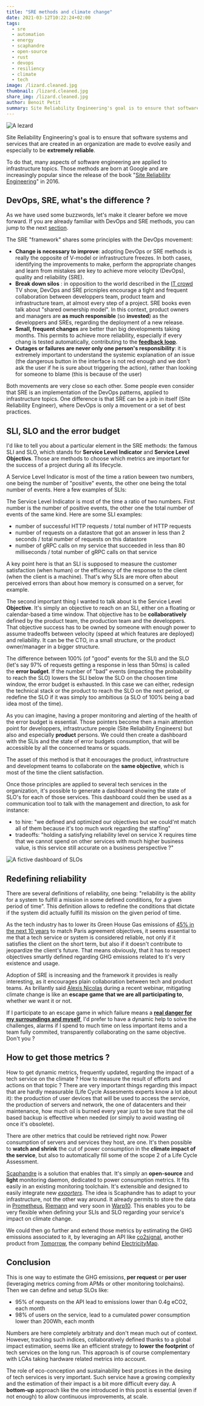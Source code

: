 ```yaml
---
title: "SRE methods and climate change"
date: 2021-03-12T10:22:24+02:00
tags:
  - sre
  - automation
  - energy
  - scaphandre
  - open-source
  - rust
  - devops
  - resiliency
  - climate
  - tech
image: /lizard.cleaned.jpg
thumbnail: /lizard.cleaned.jpg
share_img: /lizard.cleaned.jpg
author: Benoit Petit
summary: Site Reliability Engineering's goal is to ensure that software systems and services that are created in an organization are made to evolve easily and especially to be **extremely reliable**.
---
```


![A lezard](/lizard.cleaned.jpg)

Site Reliability Engineering's goal is to ensure that software systems and services that are created in an organization are made to evolve easily and especially to be **extremely reliable**.

 To do that, many aspects of software engineering are applied to infrastructure topics. Those methods are born at Google and are increasingly popular since the release of the book "[Site Reliability Engineering](https://sre.google/sre-book/table-of-contents/)" in 2016.

## DevOps, SRE, what's the difference ?

As we have used some buzzwords, let's make it clearer before we move forward. If you are already familiar with DevOps and SRE methods, you can jump to the next [section](#sli-slo-and-the-error-budget).

The SRE "framework" shares some principles with the DevOps movement:

- **Change is necessary to improve**: adopting DevOps or SRE methods is really the opposite of V-model or infrastructure freezes. In both cases, identifying the improvements to make, perform the appropriate changes and learn from mistakes are key to achieve more velocity (DevOps), quality and reliability (SRE).
- **Break down silos** : in opposition to the world described in the [IT crowd](https://fr.wikipedia.org/wiki/The_IT_Crowd) TV show, DevOps and SRE pricniples encourage a tight and frequent collaboration between developpers team, product team and infrastructure team, at almost every step of a project. SRE books even talk about "shared ownership model". In this context, product owners and managers are **as much responsible** (so **invested**) as the developpers and SREs, regarding the deployment of a new release.
- **Small, frequent changes** are better than big developments taking months. This  permits to achieve more reliability, especially if every chang is tested automatically, contributing to the [**feedback loop**](https://devops.com/faster-feedback/).
- **Outages or failures are never only one person's responsibility**: it is extremely important to understand the systemic explanation of an issue (the dangerous button in the interface is not red enough and we don't ask the user if he is sure about triggering the action), rather than looking for someone to blame (this is because of the user)

Both movements are very close so each other. Some people even consider that SRE is an implementation of the DevOps patterns, applied to infrastructure topics. One difference is that SRE can be a job in itself (Site Reliability Engineer), where DevOps is only a movement or a set of best practices.

## SLI, SLO and the error budget

I'd like to tell you about a particular element in the SRE methods: the famous SLI and SLO, which stands for **Service Level Indicator** and **Service Level Objectivs**. Those are methods to choose which metrics are important for the success of a project during all its lifecycle.

A Service Level Indicator is most of the time a ration beween two numbers, one being the number of "positive" events, the other one being the total number of events. Here a few examples of SLIs:

The Service Level Indicator is most of the time a ratio of two numbers. First number is the number of positive events, the other one the total number of events of the same kind. Here are some SLI examples:

- number of successful HTTP requests / total number of HTTP requests
- number of requests on a datastore that got an answer in less than 2 seconds / total number of requests on this datastore
- number of gRPC calls on my service that succeeded in less than 80 milliseconds / total number of gRPC calls on that service

A key point here is that an SLI is supposed to measure the customer satisfaction (when human) or the efficiency of the response to the client (when the client is a machine). That's why SLIs are more often about perceived errors than about how memory is consumed on a server, for example.

The second important thing I wanted to talk about is the Service Level **Objective**. It's simply an objective to reach on an SLI, either on a floating or calendar-based a time window. That objective has to be **collaboratively** defined by the product team, the production team and the developpers. That objective success has to be owned by someone with enough power to assume tradeoffs between velocity (speed at which features are deployed) and reliability. It can be the CTO, in a small structure, or the product owner/manager in a bigger structure.

The difference between 100% (of "good" events for the SLI) and the SLO (let's say 97% of requests getting a response in less than 50ms) is called the **error budget**. If the number of "bad" events (impacting the probability to reach the SLO) lowers the SLI below the SLO on the choosen time window, the error budget is exhausted. In this case we can either, redesign the technical stack or the product to reach the SLO on the next period, or redefine the SLO if it was simply too ambitious (a SLO of 100% being a bad idea most of the time).

As you can imagine, having a proper monitoring and alerting of the health of the error budget is essential. Those pointers become then a main attention point for developpers, infrastructure people (Site Reliability Engineers) but also and especially **product** persons. We could then create a dashboard with the SLIs and the state of error budgets consumption, that will be accessible by all the concerned teams or squads.

The asset of this method is that it encourages the product, infrastructure and development teams to collaborate on the **same objective**, which is most of the time the client satisfaction.

Once those principles are applied to several tech services in the organization, it's possible to generate a dashboard showing the state of SLO's for each of those services. This dashboard could then be used as a communication tool to talk with the management and direction, to ask for instance:
- to hire: "we defined and optimized our objectives but we could'nt match all of them because it's too much work regarding the staffing"
- tradeoffs: "holding a satisfying reliability level on service X requires time that we cannot spend on other services with much higher business value, is this service still accurate on a business perspective ?"

![A fictive dashboard of SLOs](/slo-dashboard.png)

## Redefining reliability

There are several definitions of reliability, one being: "reliability is the ability for a system to fulfill a mission in some defined conditions, for a given period of time". This definition allows to redefine the conditions that dictate if the system did actually fulfill its mission on the given period of time.

As the tech industry has to lower its Green House Gas emissions of [45% in the next 10 years](https://www.itu.int/en/mediacentre/Pages/PR04-2020-ICT-industry-to-reduce-greenhouse-gas-emissions-by-45-percent-by-2030.aspx) to match Paris agreement objectives, it seems essential to me that a tech service or system is considered reliable, not only if it satisfies the client on the short term, but also if it doesn't contribute to jeopardize the client's future. That means obviously, that it has to respect objectives smartly defined regarding GHG emissions related to it's very existence and usage.

Adoption of SRE is increasing and the framework it provides is really interesting, as it encourages plain collaboration between tech and product teams. As brillantly said [Alexis Nicolas](https://www.linkedin.com/in/alexis8nicolas/) during a recent  webinar, mitigating climate change is like an **escape game that we are all participating to**, whether we want it or not.

If I participate to an escape game in which failure means a [**real danger for my surroundings and myself**](https://meteofrance.com/actualites-et-dossiers/actualites/meteo-france-eclaire-le-climat-en-france-jusquen-2100), I'd prefer to have a dynamic help to solve the challenges, alarms if I spend to much time on less important items and a team fully commited, transparently collaborating on the same objective. Don't you ?

## How to get those metrics ?

How to get dynamic metrics, frequently updated, regarding the impact of a tech service on the climate ? How to measure the result of efforts and actions on that topic ? There are very important things regarding this impact that are hardly measurable (Life Cycle Assesments experts know a lot about it): the production of user devices that will be used to access the service, the production of servers and network, the one of datacenters and their maintenance, how much oil is burned every year just to be sure that the oil based backup is effecttive when needed (or simply to avoid wasting oil once it's obsolete).

There are other metrics that could be retrieved right now. Power consumption of servers and services they host, are one. It's then possible to **watch and shrink** the cut of power consumption in the **climate impact of the service**, but also to automatically fill some of the scope 2 of a Life Cycle Assessment.

[Scaphandre](https://github.com/hubblo-org/scaphandre/) is a solution that enables that. It's simply an **open-source** and **light** monitoring daemon, dedicated to power consumption metrics. It fits easily in an existing monitoring toolchain. It's extensible and designed to easily integrate new *[exporters](https://hubblo-org.github.io/scaphandre/explanations/internal-structure.html)*. The idea is Scaphandre has to adapt to your infrastructure, not the other way around. It already permits to store the data in [Prometheus](https://prometheus.io), [Riemann](http://riemann.io) and very soon in [Warp10](https://www.warp10.io). This enables you to be very flexible when defining your SLIs and SLO regarding your service's impact on climate change.

We could then go further and extend those metrics by estimating the GHG emissions associated to it, by leveraging an API like [co2signal](https://docs.co2signal.com/#introduction), another product from [Tomorrow](https://www.tmrow.com/), the company behind [ElectricityMap](https://www.electricitymap.org/map).

## Conclusion

This is one way to estimate the GHG emissions, **per request** or **per user** (leveraging metrics coming from APMs or other monitoring toolchains). Then we can define and setup SLOs like:
- 95% of requests on the API lead to emissions lower than 0.4g eCO2, each month
- 98% of users on the service, lead to a cumulated power consumption lower than 200Wh, each month

Numbers are here completely arbitraty and don't mean much out of context. However, tracking such indices, collaboratively defined thanks to a global impact estimation, seems like an efficient strategy to **lower the footprint** of tech services on the long run. This approach is of course complementary with LCAs taking hardware related metrics into account.

The role of eco-conception and sustainability best practices in the desing of tech services is very important. Such service have a growing complexity and the estimation of their impact is a bit more difficult every day. A **bottom-up** approach like the one introduced in this post is essential (even if not enough) to allow continuous improvements, at scale.
